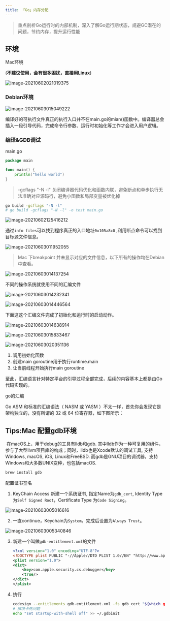 ```yaml
---
title: 「Go」内存分配
---
```


> 重点剖析Go运行时的内部机制，深入了解Go运行期状态，规避GC潜在的问题，节约内存，提升运行性能

## 环境

Mac环境

(**不建议使用，会有很多困扰，直接用Linux**)

![image-20210602021019375](./mem_allocation.assets/image-20210602021019375.png)



### Debian环境

![image-20210603015049222](mem_allocation.assets/image-20210603015049222.png)

编译好的可执行文件真正的执行入口并不在main.go的mian()函数中。编译器总会插入一段引导代码，完成命令行参数、运行时初始化等工作才会进入用户逻辑。



### 编译&GDB调试

main.go

```go
package main

func main() {
	println("hello world")
}
```

> -gcflags "-N -l" 关闭编译器代码优化和函数内联，避免断点和单步执行无法准确对应源码行，避免小函数和局部变量被优化掉

```sh
go build -gcflags "-N -l" 
# go build -gcflags "-N -l" -o test main.go
```

![image-20210602125416212](./mem_allocation.assets/image-20210602125416212.png)



通过`info files`可以找到程序真正的入口地址`0x105a8c0` ,利用断点命令可以找到目标源文件信息。

![image-20210603011952055](./mem_allocation.assets/image-20210603011952055.png)

> Mac  下breakpoint 并未显示对应的文件信息，以下所有的操作均在Debian中查看。

![image-20210603014137254](mem_allocation.assets/image-20210603014137254.png)



不同的操作系统就使用不同的汇编文件

![image-20210603014232341](mem_allocation.assets/image-20210603014232341.png)



![image-20210603014446564](mem_allocation.assets/image-20210603014446564.png)



下面这这个汇编文件完成了初始化和运行时的启动动作。

![image-20210603014638914](mem_allocation.assets/image-20210603014638914.png)



![image-20210603015833467](mem_allocation.assets/image-20210603015833467.png)

![image-20210603020351136](mem_allocation.assets/image-20210603020351136.png)

1. 调用初始化函数
2. 创建main goroutine用于执行runtime.main
3. 让当前线程开始执行main goroutine



至此，汇编语言针对特定平台的引导过程全部完成，后续的内容基本上都是由Go代码实现的。



go的汇编

Go ASM 和标准的汇编语法（ NASM 或 YASM ）不太一样，首先你会发现它是架构独立的，没有所谓的 32 或 64 位寄存器，如下图所示：























## Tips:Mac 配置gdb环境

​	在macOS上，用于debug的工具有lldb和gdb. 其中lldb作为一种可复用的组件，参与了大型llvm项目库的构成；同时，lldb也是Xcode默认的调试工具, 支持Windows, macOS, iOS, Linux和FreeBSD. 而gdb是GNU项目的调试器，支持Windows和大多数UNIX变种，也包括macOS.

```sh
brew install gdb
```

配置证书签名

1. KeyChain Access 新建一个系统证书, 指定Name为`gdb_cert`, Identity Type为`Self Signed Root`，Certificate Type 为`Code Signing`。

![image-20210603005016616](./mem_allocation.assets/image-20210603005016616.png)

2. 一直continue，Keychain为`System`。完成后设置为`Always Trust`。

![image-20210603005340846](mem_allocation.assets/image-20210603005340846.png)

3. 新建一个叫做`gdb-entitlement.xml`的文件

   ```xml
   <?xml version="1.0" encoding="UTF-8"?>
   <!DOCTYPE plist PUBLIC "-//Apple//DTD PLIST 1.0//EN" "http://www.apple.com/DTDs/PropertyList-1.0.dtd">
   <plist version="1.0">
   <dict>
       <key>com.apple.security.cs.debugger</key>
       <true/>
   </dict>
   </plist>
   ```

4. 执行

   ```sh
   codesign --entitlements gdb-entitlement.xml -fs gdb_cert "${which gdb}"
   # 解决卡死问题
   echo "set startup-with-shell off" >> ~/.gdbinit
   ```

   
